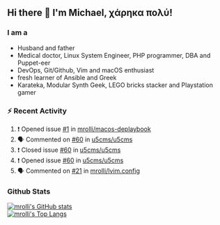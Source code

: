 ## Hi there 👋 I'm Michael, χάρηκα πολύ!

<!--
**mrolli/mrolli** is a ✨ _special_ ✨ repository because its `README.md` (this file) appears on your GitHub profile.

Here are some ideas to get you started:

- 🔭 I’m currently working on ...
- 🌱 I’m currently learning ...
- 👯 I’m looking to collaborate on ...
- 🤔 I’m looking for help with ...
- 💬 Ask me about ...
- 📫 How to reach me: ...
- 😄 Pronouns: ...
- ⚡ Fun fact: ...
-->

### I am a
- Husband and father
- Medical doctor, Linux System Engineer, PHP programmer, DBA and Puppet-eer
- DevOps, Git/Github, Vim and macOS enthusiast
- fresh learner of Ansible and Greek
- Karateka, Modular Synth Geek, LEGO bricks stacker and Playstation gamer 

### :zap: Recent Activity

<!--START_SECTION:activity-->
1. ❗️ Opened issue [#1](https://github.com/mrolli/macos-deplaybook/issues/1) in [mrolli/macos-deplaybook](https://github.com/mrolli/macos-deplaybook)
2. 🗣 Commented on [#60](https://github.com/u5cms/u5cms/issues/60) in [u5cms/u5cms](https://github.com/u5cms/u5cms)
3. ❗️ Closed issue [#60](https://github.com/u5cms/u5cms/issues/60) in [u5cms/u5cms](https://github.com/u5cms/u5cms)
4. ❗️ Opened issue [#60](https://github.com/u5cms/u5cms/issues/60) in [u5cms/u5cms](https://github.com/u5cms/u5cms)
5. 🗣 Commented on [#21](https://github.com/mrolli/lvim.config/issues/21) in [mrolli/lvim.config](https://github.com/mrolli/lvim.config)
<!--END_SECTION:activity-->

### Github Stats
[![mrolli's GitHub stats](https://github-readme-stats.vercel.app/api?username=mrolli&count_private=true&show_icons=true&theme=onedark)](https://github.com/anuraghazra/github-readme-stats)  
[![mrolli's Top Langs](https://github-readme-stats.vercel.app/api/top-langs/?username=mrolli&count_private=true&theme=onedark&hide=c%2B%2B,c,html,cmake,makefile&layout=compact)](https://github.com/anuraghazra/github-readme-stats)
